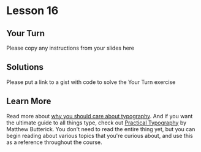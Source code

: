 # Lesson 16

## Your Turn

Please copy any instructions from your slides here

## Solutions

Please put a link to a gist with code to solve the Your Turn exercise

## Learn More

Read more about
[why you should care about typography](https://fonts.google.com/knowledge/introducing_type/why_care_about_typography).
And if you want the ultimate guide to all things type, check out
[Practical Typography](https://practicaltypography.com/) by Matthew Butterick.
You don't need to read the entire thing yet, but you can begin reading about
various topics that you're curious about, and use this as a reference throughout
the course.
